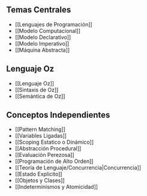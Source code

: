 ## Temas Centrales

- [[Lenguajes de Programación]]
- [[Modelo Computacional]]
- [[Modelo Declarativo]]
- [[Modelo Imperativo]]
- [[Máquina Abstracta]]

## Lenguaje Oz

- [[Lenguaje Oz]]
- [[Sintaxis de Oz]]
- [[Semántica de Oz]]

## Conceptos Independientes

- [[Pattern Matching]]
- [[Variables Ligadas]]
- [[Scoping Estatico o Dinámico]]
- [[Abstracción Procedural]]
- [[Evaluación Perezosa]]
- [[Programación de Alto Orden]]
- [[Teoría de Lenguaje/Concurrencia|Concurrencia]]
- [[Estado Explícito]]
- [[Objetos y Clases]]
- [[Indeterminismos y Atomicidad]]
